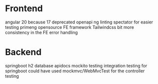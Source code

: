 # Frontend

angular 20 because 17 deprecated
openapi
ng linting
spectator for easier testing
primeng opensource FE framework
Tailwindcss
bit more consistency in the FE error handling

# Backend
springboot
h2 database
apidocs
mockito testing
integration testing for springboot
could have used mockmvc/WebMvcTest for the controller testing


